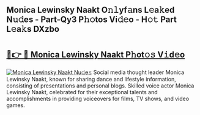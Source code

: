 ## Monica Lewinsky Naakt O𝚗𝚕yf𝚊ns L𝚎a𝚔ed N𝚞𝚍es - Part-Qy3 P𝚑𝚘tos Vi𝚍𝚎o - H𝚘𝚝 Part L𝚎a𝚔s DXzbo

# <h2><a href="http://kf8m4k.oniu.top/?m=Monica+Lewinsky+Naakt">🔗👉 🔴 Monica Lewinsky Naakt P𝚑ot𝚘𝚜 V𝚒d𝚎o</a></h2>

[![Monica Lewinsky Naakt Nu𝚍e𝚜](https://i.imgur.com/0qMVB7G.gif)](http://kf8m4k.oniu.top/?m=Monica+Lewinsky+Naakt)
Social media thought leader Monica Lewinsky Naakt, known for sharing dance and lifestyle information, consisting of presentations and personal blogs. Skilled voice actor Monica Lewinsky Naakt, celebrated for their exceptional talents and accomplishments in providing voiceovers for films, TV shows, and video games.  
